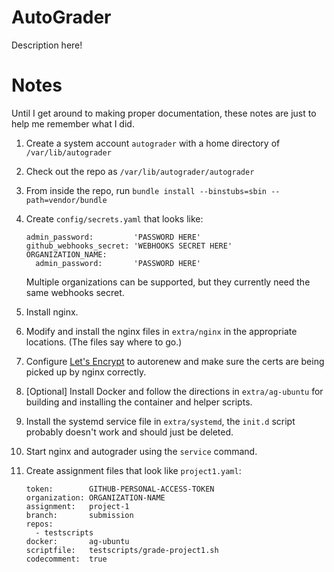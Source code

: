AutoGrader
==========

Description here!

Notes
=====

Until I get around to making proper documentation, these notes are just to
help me remember what I did.

1. Create a system account `autograder` with a home directory of
   `/var/lib/autograder`
2. Check out the repo as `/var/lib/autograder/autograder`
3. From inside the repo, run `bundle install --binstubs=sbin --path=vendor/bundle`
4. Create `config/secrets.yaml` that looks like:

   ```
   admin_password:         'PASSWORD HERE'
   github_webhooks_secret: 'WEBHOOKS SECRET HERE'
   ORGANIZATION_NAME:
     admin_password:       'PASSWORD HERE'
   ```
   Multiple organizations can be supported, but they currently need the same
   webhooks secret.
5. Install nginx.
6. Modify and install the nginx files in `extra/nginx` in the appropriate
   locations. (The files say where to go.)
7. Configure [Let's Encrypt](https://letsencrypt.org/) to autorenew and make
   sure the certs are being picked up by nginx correctly.
8. [Optional] Install Docker and follow the directions in `extra/ag-ubuntu` for
   building and installing the container and helper scripts.
9. Install the systemd service file in `extra/systemd`, the `init.d` script
   probably doesn't work and should just be deleted.
10. Start nginx and autograder using the `service` command.
11. Create assignment files that look like `project1.yaml`:

    ```
    token:        GITHUB-PERSONAL-ACCESS-TOKEN
    organization: ORGANIZATION-NAME
    assignment:   project-1
    branch:       submission
    repos:
      - testscripts
    docker:       ag-ubuntu
    scriptfile:   testscripts/grade-project1.sh
    codecomment:  true
    ```
